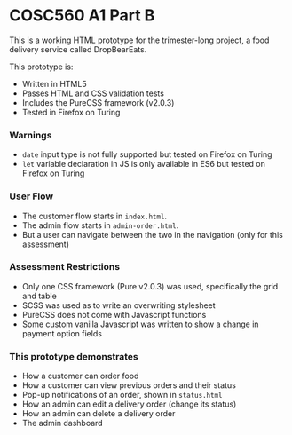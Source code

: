 # COSC560 A1 Part B

This is a working HTML prototype for the trimester-long project, a food delivery service called DropBearEats.

This prototype is:
- Written in HTML5
- Passes HTML and CSS validation tests
- Includes the PureCSS framework (v2.0.3)
- Tested in Firefox on Turing

### Warnings
- `date` input type is not fully supported but tested on Firefox on Turing
- `let` variable declaration in JS is only available in ES6 but tested on Firefox on Turing

### User Flow
- The customer flow starts in `index.html`.  
- The admin flow starts in `admin-order.html`.
- But a user can navigate between the two in the navigation (only for this assessment)

### Assessment Restrictions
- Only one CSS framework (Pure v2.0.3) was used, specifically the grid and table
- SCSS was used as to write an overwriting stylesheet
- PureCSS does not come with Javascript functions
- Some custom vanilla Javascript was written to show a change in payment option fields


### This prototype demonstrates
- How a customer can order food
- How a customer can view previous orders and their status
- Pop-up notifications of an order, shown in `status.html`
- How an admin can edit a delivery order (change its status)
- How an admin can delete a delivery order
- The admin dashboard